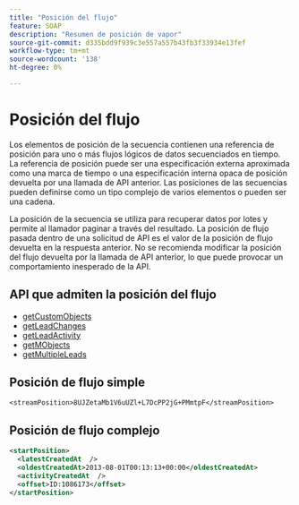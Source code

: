```yaml
---
title: "Posición del flujo"
feature: SOAP
description: "Resumen de posición de vapor"
source-git-commit: d335bdd9f939c3e557a557b43fb3f33934e13fef
workflow-type: tm+mt
source-wordcount: '138'
ht-degree: 0%

---
```



# Posición del flujo

Los elementos de posición de la secuencia contienen una referencia de posición para uno o más flujos lógicos de datos secuenciados en tiempo. La referencia de posición puede ser una especificación externa aproximada como una marca de tiempo o una especificación interna opaca de posición devuelta por una llamada de API anterior. Las posiciones de las secuencias pueden definirse como un tipo complejo de varios elementos o pueden ser una cadena.

La posición de la secuencia se utiliza para recuperar datos por lotes y permite al llamador paginar a través del resultado. La posición de flujo pasada dentro de una solicitud de API es el valor de la posición de flujo devuelta en la respuesta anterior. No se recomienda modificar la posición del flujo devuelta por la llamada de API anterior, lo que puede provocar un comportamiento inesperado de la API.

## API que admiten la posición del flujo

- [getCustomObjects](getcustomobjects.md)
- [getLeadChanges](getleadchanges.md)
- [getLeadActivity](getleadactivity.md)
- [getMObjects](getmobjects.md)
- [getMultipleLeads](getmultipleleads.md)

## Posición de flujo simple

```
<streamPosition>8UJZetaMb1V6uUZl+L7DcPP2jG+PMmtpF</streamPosition>
```

## Posición de flujo complejo

```xml
<startPosition>
  <latestCreatedAt  />
  <oldestCreatedAt>2013-08-01T00:13:13+00:00</oldestCreatedAt>
  <activityCreatedAt  />
  <offset>ID:1086173</offset>
</startPosition>
```
